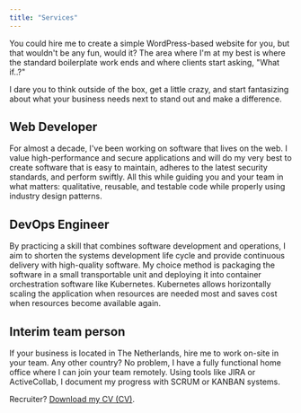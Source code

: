 ```yaml
---
title: "Services"
---
```


You could hire me to create a simple WordPress-based website for you, but that
wouldn't be any fun, would it? The area where I'm at my best is where the
standard boilerplate work ends and where clients start asking, "What if..?"

I dare you to think outside of the box, get a little crazy, and start
fantasizing about what your business needs next to stand out and make a
difference.

## Web Developer

For almost a decade, I've been working on software that lives on the web. I
value high-performance and secure applications and will do my very best to
create software that is easy to maintain, adheres to the latest security
standards, and perform swiftly. All this while guiding you and your team in what
matters: qualitative, reusable, and testable code while properly using industry
design patterns.

## DevOps Engineer

By practicing a skill that combines software development and operations, I aim
to shorten the systems development life cycle and provide continuous delivery
with high-quality software. My choice method is packaging the software in a
small transportable unit and deploying it into container orchestration software
like Kubernetes. Kubernetes allows horizontally scaling the application when
resources are needed most and saves cost when resources become available again.

## Interim team person

If your business is located in The Netherlands, hire me to work on-site in your
team. Any other country? No problem, I have a fully functional home office where
I can join your team remotely. Using tools like JIRA or ActiveCollab, I document
my progress with SCRUM or KANBAN systems.

Recruiter? [Download my CV (CV)](/cv.pdf).

